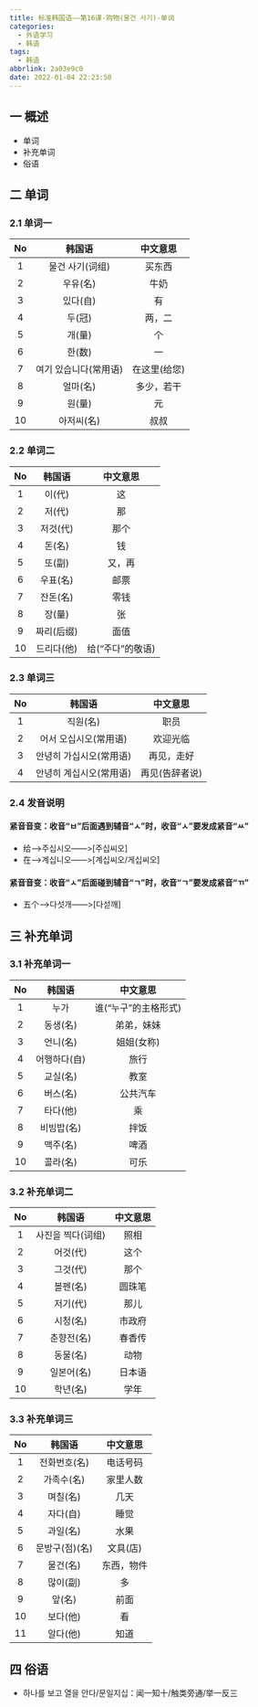 ```yaml
---
title: 标准韩国语——第16课-购物(물건 사기)-单词
categories:
  - 外语学习
  - 韩语
tags:
  - 韩语
abbrlink: 2a03e9c0
date: 2022-01-04 22:23:50
---
```

## 一 概述

* 单词
* 补充单词
* 俗语

<!--more-->

## 二 单词

### 2.1 单词一

|  No  |        韩国语         |   中文意思   |
| :--: | :-------------------: | :----------: |
|  1   |    물건 사기(词组)    |    买东西    |
|  2   |       우유(名)        |     牛奶     |
|  3   |       있다(自)        |      有      |
|  4   |        두(冠)         |    两，二    |
|  5   |        개(量)         |      个      |
|  6   |        한(数)         |      一      |
|  7   | 여기 있습니다(常用语) | 在这里(给您) |
|  8   |       얼마(名)        |  多少，若干  |
|  9   |        원(量)         |      元      |
|  10  |      아저씨(名)       |     叔叔     |

### 2.2 单词二

|  No  |   韩国语   |     中文意思     |
| :--: | :--------: | :--------------: |
|  1   |   이(代)   |        这        |
|  2   |   저(代)   |        那        |
|  3   |  저것(代)  |       那个       |
|  4   |   돈(名)   |        钱        |
|  5   |   또(副)   |      又，再      |
|  6   |  우표(名)  |       邮票       |
|  7   |  잔돈(名)  |       零钱       |
|  8   |   장(量)   |        张        |
|  9   | 짜리(后缀) |       面值       |
|  10  | 드리다(他) | 给(“주다”的敬语) |

### 2.3 单词三

|  No  |         韩国语          |    中文意思    |
| :--: | :---------------------: | :------------: |
|  1   |        직원(名)         |      职员      |
|  2   |  어서 오십시오(常用语)  |    欢迎光临    |
|  3   | 안녕히 가십시오(常用语) |   再见，走好   |
|  4   | 안녕히 계십시오(常用语) | 再见(告辞者说) |

### 2.4 发音说明

#### 紧音音变：收音“ㅂ”后面遇到辅音“ㅅ”时，收音“ㅅ”要发成紧音“ㅆ”

* 给——>주십시오——>[주십씨오]
* 在——>계십니오——>[계십씨오/게십씨오]

#### 紧音音变：收音“ㅅ”后面碰到辅音“ㄱ”时，收音“ㄱ”要发成紧音“ㄲ”
* 五个——>다섯개——>[다섣깨]

## 三 补充单词

### 3.1 补充单词一

|  No  |    韩国语    |       中文意思       |
| :--: | :----------: | :------------------: |
|  1   |     누가     | 谁(“누구”的主格形式) |
|  2   |   동생(名)   |      弟弟，妹妹      |
|  3   |   언니(名)   |      姐姐(女称)      |
|  4   | 어행하다(自) |         旅行         |
|  5   |   교실(名)   |         教室         |
|  6   |   버스(名)   |       公共汽车       |
|  7   |   타다(他)   |          乘          |
|  8   |  비빔밥(名)  |         拌饭         |
|  9   |   맥주(名)   |         啤酒         |
|  10  |   콜라(名)   |         可乐         |

### 3.2 补充单词二

|  No  |      韩国语       | 中文意思 |
| :--: | :---------------: | :------: |
|  1   | 사진을 찍다(词组) |   照相   |
|  2   |     어것(代)      |   这个   |
|  3   |     그것(代)      |   那个   |
|  4   |     볼펜(名)      |  圆珠笔  |
|  5   |     저기(代)      |   那儿   |
|  6   |     시청(名)      |  市政府  |
|  7   |    춘향전(名)     |  春香传  |
|  8   |     동물(名)      |   动物   |
|  9   |    일본어(名)     |  日本语  |
|  10  |     학년(名)      |   学年   |

### 3.3 补充单词三

|  No  |     韩国语     |  中文意思  |
| :--: | :------------: | :--------: |
|  1   |  전화번호(名)  |  电话号码  |
|  2   |   가족수(名)   |  家里人数  |
|  3   |    며칠(名)    |    几天    |
|  4   |    자다(自)    |    睡觉    |
|  5   |    과일(名)    |    水果    |
|  6   | 문방구(점)(名) |  文具(店)  |
|  7   |    물건(名)    | 东西，物件 |
|  8   |    많이(副)    |     多     |
|  9   |     앞(名)     |    前面    |
|  10  |    보다(他)    |     看     |
|  11  |    알다(他)    |    知道    |

## 四 俗语

* 하나를 보고 열을 안다/문일지십：闻一知十/触类旁通/举一反三
